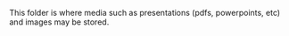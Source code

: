 This folder is where media such as presentations (pdfs, powerpoints, etc) and images may be stored.
